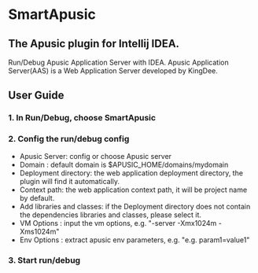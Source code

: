 # SmartApusic
<!-- Plugin description -->
## The Apusic plugin for Intellij IDEA.
Run/Debug Apusic Application Server with IDEA.
Apusic Application Server(AAS) is a Web Application Server developed by KingDee.

## User Guide
### 1. In Run/Debug, choose SmartApusic
### 2. Config the run/debug config</br>
* Apusic Server: config or choose Apusic server
* Domain : default domain is $APUSIC_HOME/domains/mydomain
* Deployment directory: the web application deployment directory, the plugin will find it automatically.
* Context path: the web application context path, it will be project name by default.
* Add libraries and classes: if the Deployment directory does not contain the dependencies libraries and classes, please select it.
* VM Options : input the vm options, e.g. "-server -Xmx1024m -Xms1024m"
* Env Options : extract apusic env parameters, e.g. "e.g. param1=value1"
### 3. Start run/debug
<!-- Plugin description end -->
